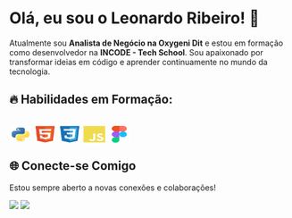 # Olá, eu sou o Leonardo Ribeiro! 👋

Atualmente sou **Analista de Negócio na Oxygeni Dit** e estou em formação como desenvolvedor na **INCODE - Tech School**. Sou apaixonado por transformar ideias em código e aprender continuamente no mundo da tecnologia.

## 🔥 Habilidades em Formação:

<div style="display: inline_block"><br>
   <img align="center" alt="leozin-Python" height="30" width="40" src="https://raw.githubusercontent.com/devicons/devicon/master/icons/python/python-original.svg">
   <img align="center" alt="leozin-HTML" height="30" width="40" src="https://raw.githubusercontent.com/devicons/devicon/master/icons/html5/html5-original.svg">
  <img align="center" alt="leozin-CSS" height="30" width="40" src="https://raw.githubusercontent.com/devicons/devicon/master/icons/css3/css3-original.svg">
  <img align="center" alt="leozin-Js" height="30" width="40" src="https://raw.githubusercontent.com/devicons/devicon/master/icons/javascript/javascript-plain.svg">
   <img align="center" alt="leozin-Js" height="30" width="40" src="https://raw.githubusercontent.com/devicons/devicon/master/icons/figma/figma-original.svg">
  </div>

## 🌐 Conecte-se Comigo
Estou sempre aberto a novas conexões e colaborações!
<div> 
  <a href="https://discord.com/channels/@me" target="_blank"><img src="https://img.shields.io/badge/Discord-7289DA?style=for-the-badge&logo=discord&logoColor=white" target="_blank"></a> 
    <a href="https://www.linkedin.com/in/leonardo-ribeiro96" target="_blank"><img src="https://img.shields.io/badge/-LinkedIn-%230077B5?style=for-the-badge&logo=linkedin&logoColor=white" target="_blank"></a> 
  
</div>
